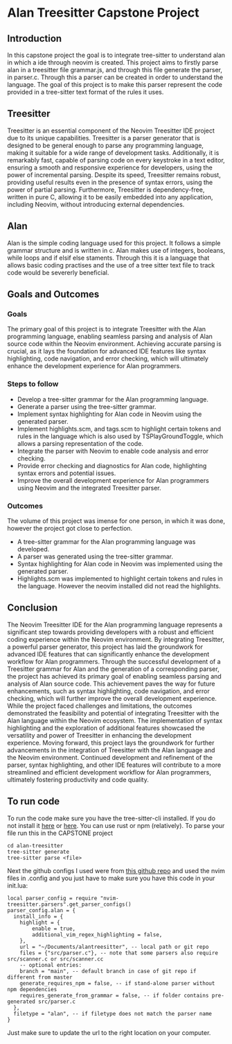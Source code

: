 # Alan Treesitter Capstone Project

## Introduction
In this capstone project the goal is to integrate tree-sitter to understand alan in which a ide through neovim is created. This project aims to firstly parse alan in a treesitter file grammar.js, and through this file generate the parser, in parser.c. Through this a parser can be created in order to understand the language. The goal of this project is to make this parser represent the code provided in a tree-sitter text format of the rules it uses. 

## Treesitter

Treesitter is an essential component of the Neovim Treesitter IDE project due to its unique capabilities. Treesitter is a parser generator that is designed to be general enough to parse any programming language, making it suitable for a wide range of development tasks. Additionally, it is remarkably fast, capable of parsing code on every keystroke in a text editor, ensuring a smooth and responsive experience for developers, using the power of incremental parsing. Despite its speed, Treesitter remains robust, providing useful results even in the presence of syntax errors, using the power of partial parsing. Furthermore, Treesitter is dependency-free, written in pure C, allowing it to be easily embedded into any application, including Neovim, without introducing external dependencies.

## Alan

Alan is the simple coding language used for this project. It follows a simple grammar structure and is written in c. Alan makes use of integers, booleans, while loops and if elsif else staments. Through this it is a language that allows basic coding practises and the use of a tree sitter text file to track code would be severerly beneficial. 

## Goals and Outcomes 

### Goals
The primary goal of this project is to integrate Treesitter with the Alan programming language, enabling seamless parsing and analysis of Alan source code within the Neovim environment. Achieving accurate parsing is crucial, as it lays the foundation for advanced IDE features like syntax highlighting, code navigation, and error checking, which will ultimately enhance the development experience for Alan programmers.

### Steps to follow
- Develop a tree-sitter grammar for the Alan programming language.
- Generate a parser using the tree-sitter grammar.
- Implement syntax highlighting for Alan code in Neovim using the generated parser.
- Implement highlights.scm, and tags.scm to highlight certain tokens and rules in the language which is also used by TSPlayGroundToggle, which allows a parsing representation of the code. 
- Integrate the parser with Neovim to enable code analysis and error checking.
- Provide error checking and diagnostics for Alan code, highlighting syntax errors and potential issues.
- Improve the overall development experience for Alan programmers using Neovim and the integrated Treesitter parser.

### Outcomes
The volume of this project was imense for one person, in which it was done, however the project got close to perfection.
- A tree-sitter grammar for the Alan programming language was developed.
- A parser was generated using the tree-sitter grammar.
- Syntax highlighting for Alan code in Neovim was implemented using the generated parser.
- Highlights.scm was implemented to highlight certain tokens and rules in the language. However the neovim installed did not read the highlights. 

## Conclusion

The Neovim Treesitter IDE for the Alan programming language represents a significant step towards providing developers with a robust and efficient coding experience within the Neovim environment. By integrating Treesitter, a powerful parser generator, this project has laid the groundwork for advanced IDE features that can significantly enhance the development workflow for Alan programmers.
Through the successful development of a Treesitter grammar for Alan and the generation of a corresponding parser, the project has achieved its primary goal of enabling seamless parsing and analysis of Alan source code. This achievement paves the way for future enhancements, such as syntax highlighting, code navigation, and error checking, which will further improve the overall development experience.
While the project faced challenges and limitations, the outcomes demonstrated the feasibility and potential of integrating Treesitter with the Alan language within the Neovim ecosystem. The implementation of syntax highlighting and the exploration of additional features showcased the versatility and power of Treesitter in enhancing the development experience.
Moving forward, this project lays the groundwork for further advancements in the integration of Treesitter with the Alan language and the Neovim environment. Continued development and refinement of the parser, syntax highlighting, and other IDE features will contribute to a more streamlined and efficient development workflow for Alan programmers, ultimately fostering productivity and code quality.

## To run code 

To run the code make sure you have the tree-sitter-cli installed. If you do not install it [here](https://www.npmjs.com/package/tree-sitter-cli) or [here](https://crates.io/crates/tree-sitter-cli). You can use rust or npm (relatively).
To parse your file run this in the CAPSTONE project
```
cd alan-treesitter
tree-sitter generate 
tree-sitter parse <file>
```

Next the github configs I used were from [this github repo](https://github.com/jjvraw/dotfiles) and used the nvim files in .config and you just have to make sure you have this code in your init.lua:
```
local parser_config = require "nvim-treesitter.parsers".get_parser_configs()
parser_config.alan = {
  install_info = {
    highlight = {
        enable = true,
        additional_vim_regex_highlighting = false,
    },
    url = "~/Documents/alantreesitter", -- local path or git repo
    files = {"src/parser.c"}, -- note that some parsers also require src/scanner.c or src/scanner.cc
    -- optional entries:
    branch = "main", -- default branch in case of git repo if different from master
    generate_requires_npm = false, -- if stand-alone parser without npm dependencies
    requires_generate_from_grammar = false, -- if folder contains pre-generated src/parser.c
  },
  filetype = "alan", -- if filetype does not match the parser name
}
```
Just make sure to update the url to the right location on your computer.